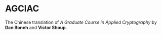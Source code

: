 # AGCIAC
The Chinese translation of _A Graduate Course in Applied Cryptography_ by __Dan Boneh__ and __Victor Shoup__.
